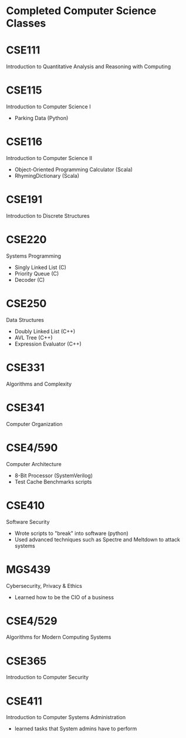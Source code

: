# Completed Computer Science Classes 

# CSE111
Introduction to Quantitative Analysis and Reasoning with Computing
# CSE115
Introduction to Computer Science I
- Parking Data (Python)
# CSE116
Introduction to Computer Science II
- Object-Oriented Programming Calculator (Scala)
- RhymingDictionary (Scala)
# CSE191
Introduction to Discrete Structures
# CSE220
Systems Programming
- Singly Linked List (C)
- Priority Queue (C)
- Decoder (C)
# CSE250
Data Structures
- Doubly Linked List (C++)
- AVL Tree (C++)
- Expression Evaluator (C++)
# CSE331
Algorithms and Complexity
# CSE341
Computer Organization
# CSE4/590
Computer Architecture
- 8-Bit Processor (SystemVerilog)
- Test Cache Benchmarks scripts 
# CSE410
Software Security
- Wrote scripts to "break" into software (python)
- Used advanced techniques such as Spectre and Meltdown to attack systems 
# MGS439
Cybersecurity, Privacy & Ethics
- Learned how to be the CIO of a business
# CSE4/529
Algorithms for Modern Computing Systems
# CSE365
Introduction to Computer Security
# CSE411
Introduction to Computer Systems Administration
- learned tasks that System admins have to perform
